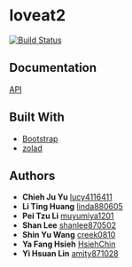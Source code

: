 # loveat2
[![Build Status](https://travis-ci.com/creek0810/loveat2.svg?branch=master)](https://travis-ci.com/creek0810/loveat2)

## Documentation
[API](https://app.swaggerhub.com/apis-docs/creek0810/loveat2/1.0.0#/)

## Built With
- [Bootstrap](https://getbootstrap.com/)
- [zolad](https://apoorv.pro/lozad.js/)

## Authors

- **Chieh Ju Yu** [lucy4116411](https://github.com/lucy4116411)
- **Li Ting Huang** [linda880605](https://github.com/linda880605)
- **Pei Tzu Li** [muyumiya1201](https://github.com/muyumiya1201)
- **Shan Lee** [shanlee870502](https://github.com/shanlee870502)
- **Shin Yu Wang** [creek0810](https://github.com/creek0810)
- **Ya Fang Hsieh** [HsiehChin](https://github.com/HsiehChin)
- **Yi Hsuan Lin** [amity871028](https://github.com/amity871028)

